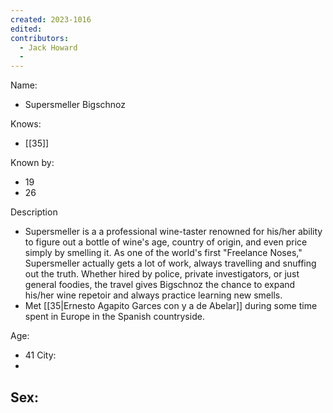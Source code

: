 ```yaml
---
created: 2023-1016
edited:
contributors:
  - Jack Howard
  - 
---
```


Name:
- Supersmeller Bigschnoz

Knows:
- [[35]]

Known by:
- 19
- 26

Description
- Supersmeller is a a professional wine-taster renowned for his/her ability to figure out a bottle of wine's age, country of origin, and even price simply by smelling it. As one of the world's first "Freelance Noses," Supersmeller actually gets a lot of work, always travelling and snuffing out the truth. Whether hired by police, private investigators, or just general foodies, the travel gives Bigschnoz the chance to expand his/her wine repetoir and always practice learning new smells.
- Met [[35|Ernesto Agapito Garces con y a de Abelar]] during some time spent in Europe in the Spanish countryside.

Age:
- 41
City:
- 
Sex:
- 
